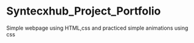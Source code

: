 # Syntecxhub_Project_Portfolio
Simple webpage using HTML,css and practiced simple animations using css
